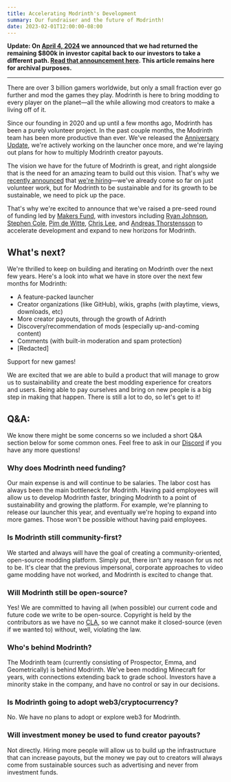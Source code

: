 ```yaml
---
title: Accelerating Modrinth's Development
summary: Our fundraiser and the future of Modrinth!
date: 2023-02-01T12:00:00-08:00
---
```


**Update: On [April 4, 2024](/news/article/capital-return/) we announced that we had returned the remaining $800k in investor capital back to our investors to take a different path. [Read that announcement here](/news/article/capital-return/). This article remains here for archival purposes.**

---

There are over 3 billion gamers worldwide, but only a small fraction ever go further and mod the games they play. Modrinth is here to bring modding to every player on the planet—all the while allowing mod creators to make a living off of it.

Since our founding in 2020 and up until a few months ago, Modrinth has been a purely volunteer project. In the past couple months, the Modrinth team has been more productive than ever. We've released the [Anniversary Update](/news/article/two-years-of-modrinth/), we're actively working on the launcher once more, and we're laying out plans for how to multiply Modrinth creator payouts.

The vision we have for the future of Modrinth is great, and right alongside that is the need for an amazing team to build out this vision. That's why we [recently announced](https://x.com/modrinth/status/1615416957905342472) that [we're hiring](https://careers.modrinth.com)—we've already come so far on just volunteer work, but for Modrinth to be sustainable and for its growth to be sustainable, we need to pick up the pace.

That's why we're excited to announce that we've raised a pre-seed round of funding led by [Makers Fund](https://www.makersfund.com/), with investors including [Ryan Johnson](https://x.com/ryanmjohnson), [Stephen Cole](https://x.com/sthenc), [Pim de Witte](https://x.com/PimDeWitte), [Chris Lee](https://www.linkedin.com/in/leechris1/), and [Andreas Thorstensson](https://x.com/andreas) to accelerate development and expand to new horizons for Modrinth.

## What's next?

We're thrilled to keep on building and iterating on Modrinth over the next few years. Here's a look into what we have in store over the next few months for Modrinth:

- A feature-packed launcher
- Creator organizations (like GitHub), wikis, graphs (with playtime, views, downloads, etc)
- More creator payouts, through the growth of Adrinth
- Discovery/recommendation of mods (especially up-and-coming content)
- Comments (with built-in moderation and spam protection)
- \[Redacted]

Support for new games!

We are excited that we are able to build a product that will manage to grow us to sustainability and create the best modding experience for creators and users. Being able to pay ourselves and bring on new people is a big step in making that happen. There is still a lot to do, so let's get to it!

## Q&A:

We know there might be some concerns so we included a short Q&A section below for some common ones. Feel free to ask in our [Discord](https://discord.modrinth.com) if you have any more questions!

### Why does Modrinth need funding?

Our main expense is and will continue to be salaries. The labor cost has always been the main bottleneck for Modrinth. Having paid employees will allow us to develop Modrinth faster, bringing Modrinth to a point of sustainability and growing the platform. For example, we're planning to release our launcher this year, and eventually we're hoping to expand into more games. Those won't be possible without having paid employees.

### Is Modrinth still community-first?

We started and always will have the goal of creating a community-oriented, open-source modding platform. Simply put, there isn't any reason for us not to be. It's clear that the previous impersonal, corporate approaches to video game modding have not worked, and Modrinth is excited to change that.

### Will Modrinth still be open-source?

Yes! We are committed to having all (when possible) our current code and future code we write to be open-source. Copyright is held by the contributors as we have no [CLA](https://en.wikipedia.org/wiki/Contributor_License_Agreement), so we cannot make it closed-source (even if we wanted to) without, well, violating the law.

### Who's behind Modrinth?

The Modrinth team (currently consisting of Prospector, Emma, and Geometrically) is behind Modrinth. We've been modding Minecraft for years, with connections extending back to grade school. Investors have a minority stake in the company, and have no control or say in our decisions.

### Is Modrinth going to adopt web3/cryptocurrency?

No. We have no plans to adopt or explore web3 for Modrinth.

### Will investment money be used to fund creator payouts?

Not directly. Hiring more people will allow us to build up the infrastructure that can increase payouts, but the money we pay out to creators will always come from sustainable sources such as advertising and never from investment funds.
